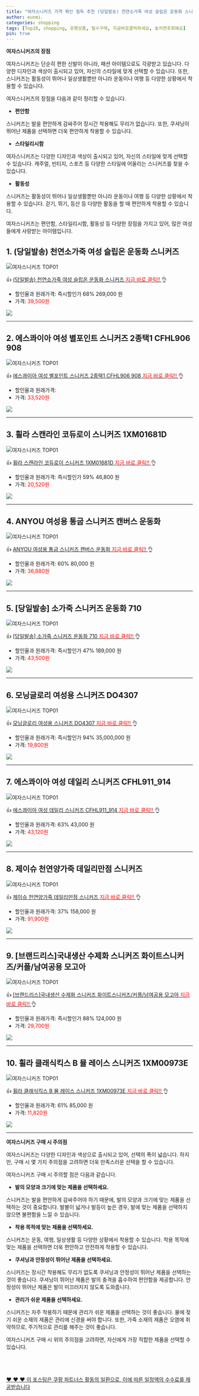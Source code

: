 ```yaml
---
title: "여자스니커즈 가격 확인 필독 추천 (당일발송) 천연소가죽 여성 슬립온 운동화 스니커즈 비교 장점 구매가이드"
author: eunmi.
categories: shopping
tags: [Top10, shopping, 유행상품, 필수구매, 지금바로클릭하세요, 놓치면후회해요]
pin: true
---
```

**여자스니커즈의 장점**

여자스니커즈는 단순히 편한 신발이 아니라, 패션 아이템으로도 각광받고 있습니다. 다양한 디자인과 색상이 출시되고 있어, 자신의 스타일에 맞게 선택할 수 있습니다. 또한, 스니커즈는 활동성이 뛰어나 일상생활뿐만 아니라 운동이나 여행 등 다양한 상황에서 착용할 수 있습니다.

여자스니커즈의 장점을 다음과 같이 정리할 수 있습니다.

* **편안함**

스니커즈는 발을 편안하게 감싸주어 장시간 착용해도 무리가 없습니다. 또한, 쿠셔닝이 뛰어난 제품을 선택하면 더욱 편안하게 착용할 수 있습니다.

* **스타일리시함**

여자스니커즈는 다양한 디자인과 색상이 출시되고 있어, 자신의 스타일에 맞게 선택할 수 있습니다. 캐주얼, 빈티지, 스포츠 등 다양한 스타일에 어울리는 스니커즈를 찾을 수 있습니다.

* **활동성**

스니커즈는 활동성이 뛰어나 일상생활뿐만 아니라 운동이나 여행 등 다양한 상황에서 착용할 수 있습니다. 걷기, 뛰기, 등산 등 다양한 활동을 할 때 편안하게 착용할 수 있습니다.

여자스니커즈는 편안함, 스타일리시함, 활동성 등 다양한 장점을 가지고 있어, 많은 여성들에게 사랑받는 아이템입니다.

   

## 1. (당일발송) 천연소가죽 여성 슬립온 운동화 스니커즈

![여자스니커즈 TOP01](https://thumbnail8.coupangcdn.com/thumbnails/remote/230x230ex/image/vendor_inventory/602b/2504d6a00da8d6e548d678de75af870a1f588671af0ce6a9a7f57af444cd.jpg)


👍 [(당일발송) 천연소가죽 여성 슬립온 운동화 스니커즈 <font color=red> 지금 바로 클릭!! </font> ](https://link.coupang.com/re/AFFSDP?lptag=AF3617701&subid=GithubCoopas&pageKey=7215550131&traceid=V0-153&itemId=18271501947&vendorItemId=85417704647) 👌 


- 할인율과 원래가격: 즉시할인가 68%  269,000   원
- 가격: <span style='color:red'>39,500원</span>

[![](/discount_price.png)](https://link.coupang.com/re/AFFSDP?lptag=AF3617701&subid=GithubCoopas&pageKey=7215550131&traceid=V0-153&itemId=18271501947&vendorItemId=85417704647)

---


   

## 2. 에스콰이아 여성 별포인트 스니커즈 2종택1 CFHL906 908

![여자스니커즈 TOP01](https://thumbnail8.coupangcdn.com/thumbnails/remote/230x230ex/image/vendor_inventory/448c/77d689b3a490ae23d5cb02c104acc02d9157aeac21ba395ccb9d622bad00.jpg)


👍 [에스콰이아 여성 별포인트 스니커즈 2종택1 CFHL906 908 <font color=red> 지금 바로 클릭!! </font> ](https://link.coupang.com/re/AFFSDP?lptag=AF3617701&subid=GithubCoopas&pageKey=7539528803&traceid=V0-153&itemId=19816150723&vendorItemId=86918189189) 👌 


- 할인율과 원래가격: 
- 가격: <span style='color:red'>33,520원</span>

[![](/discount_price.png)](https://link.coupang.com/re/AFFSDP?lptag=AF3617701&subid=GithubCoopas&pageKey=7539528803&traceid=V0-153&itemId=19816150723&vendorItemId=86918189189)

---


   

## 3. 휠라 스캔라인 코듀로이 스니커즈 1XM01681D

![여자스니커즈 TOP01](https://thumbnail10.coupangcdn.com/thumbnails/remote/230x230ex/image/rs_quotation_api/02g3crme/e372de2fdc7447889ce944d35c54a85e.jpg)


👍 [휠라 스캔라인 코듀로이 스니커즈 1XM01681D <font color=red> 지금 바로 클릭!! </font> ](https://link.coupang.com/re/AFFSDP?lptag=AF3617701&subid=GithubCoopas&pageKey=6143508529&traceid=V0-153&itemId=11804425323&vendorItemId=79077978490) 👌 


- 할인율과 원래가격: 즉시할인가 59%  46,800   원
- 가격: <span style='color:red'>20,520원</span>

[![](/discount_price.png)](https://link.coupang.com/re/AFFSDP?lptag=AF3617701&subid=GithubCoopas&pageKey=6143508529&traceid=V0-153&itemId=11804425323&vendorItemId=79077978490)

---


   

## 4. ANYOU 여성용 통굽 스니커즈 캔버스 운동화

![여자스니커즈 TOP01](https://thumbnail10.coupangcdn.com/thumbnails/remote/230x230ex/image/vendor_inventory/388f/541ec65672f8a1488e54868647e1bf08a5c3900211cba3032a1df6e646cb.jpg)


👍 [ANYOU 여성용 통굽 스니커즈 캔버스 운동화 <font color=red> 지금 바로 클릭!! </font> ](https://link.coupang.com/re/AFFSDP?lptag=AF3617701&subid=GithubCoopas&pageKey=7503888354&traceid=V0-153&itemId=19647641771&vendorItemId=87185036263) 👌 


- 할인율과 원래가격: 60%  80,000   원
- 가격: <span style='color:red'>36,880원</span>

[![](/discount_price.png)](https://link.coupang.com/re/AFFSDP?lptag=AF3617701&subid=GithubCoopas&pageKey=7503888354&traceid=V0-153&itemId=19647641771&vendorItemId=87185036263)

---


   

## 5. [당일발송] 소가죽 스니커즈 운동화 710

![여자스니커즈 TOP01](https://thumbnail8.coupangcdn.com/thumbnails/remote/230x230ex/image/vendor_inventory/4c5a/47ae4e8e31a0e772ffd4e990a8f4599ab50b41bceb3e3c109060147e23a0.jpg)


👍 [[당일발송] 소가죽 스니커즈 운동화 710 <font color=red> 지금 바로 클릭!! </font> ](https://link.coupang.com/re/AFFSDP?lptag=AF3617701&subid=GithubCoopas&pageKey=7679289498&traceid=V0-153&itemId=20507030915&vendorItemId=87013726319) 👌 


- 할인율과 원래가격: 즉시할인가 47%  189,000   원
- 가격: <span style='color:red'>43,500원</span>

[![](/discount_price.png)](https://link.coupang.com/re/AFFSDP?lptag=AF3617701&subid=GithubCoopas&pageKey=7679289498&traceid=V0-153&itemId=20507030915&vendorItemId=87013726319)

---


   

## 6. 모닝글로리 여성용 스니커즈 DO4307

![여자스니커즈 TOP01](https://thumbnail10.coupangcdn.com/thumbnails/remote/230x230ex/image/retail/images/3802315254293075-a5c4f212-b314-4ab2-9ed4-d307870170ee.jpg)


👍 [모닝글로리 여성용 스니커즈 DO4307 <font color=red> 지금 바로 클릭!! </font> ](https://link.coupang.com/re/AFFSDP?lptag=AF3617701&subid=GithubCoopas&pageKey=6748052828&traceid=V0-153&itemId=15773422589&vendorItemId=82986722330) 👌 


- 할인율과 원래가격: 즉시할인가 94%  35,000,000   원
- 가격: <span style='color:red'>19,800원</span>

[![](/discount_price.png)](https://link.coupang.com/re/AFFSDP?lptag=AF3617701&subid=GithubCoopas&pageKey=6748052828&traceid=V0-153&itemId=15773422589&vendorItemId=82986722330)

---


   

## 7. 에스콰이아 여성 데일리 스니커즈 CFHL911_914

![여자스니커즈 TOP01](https://thumbnail7.coupangcdn.com/thumbnails/remote/230x230ex/image/vendor_inventory/81ad/84fa731f504c5c3cee2c7d0ac8fe59833b7ba28c2c9231b8c1f474609180.jpg)


👍 [에스콰이아 여성 데일리 스니커즈 CFHL911_914 <font color=red> 지금 바로 클릭!! </font> ](https://link.coupang.com/re/AFFSDP?lptag=AF3617701&subid=GithubCoopas&pageKey=7539530038&traceid=V0-153&itemId=19816155660&vendorItemId=87121599476) 👌 


- 할인율과 원래가격: 63%  43,000   원
- 가격: <span style='color:red'>43,120원</span>

[![](/discount_price.png)](https://link.coupang.com/re/AFFSDP?lptag=AF3617701&subid=GithubCoopas&pageKey=7539530038&traceid=V0-153&itemId=19816155660&vendorItemId=87121599476)

---


   

## 8. 제이슈 천연양가죽 데일리만점 스니커즈

![여자스니커즈 TOP01](https://thumbnail8.coupangcdn.com/thumbnails/remote/230x230ex/image/retail/images/2020/02/14/16/4/734c77ce-ca66-4dc1-95b6-0c3489f426e0.jpg)


👍 [제이슈 천연양가죽 데일리만점 스니커즈 <font color=red> 지금 바로 클릭!! </font> ](https://link.coupang.com/re/AFFSDP?lptag=AF3617701&subid=GithubCoopas&pageKey=1272199676&traceid=V0-153&itemId=2277102281&vendorItemId=70274261430) 👌 


- 할인율과 원래가격: 37%  158,000   원
- 가격: <span style='color:red'>91,900원</span>

[![](/discount_price.png)](https://link.coupang.com/re/AFFSDP?lptag=AF3617701&subid=GithubCoopas&pageKey=1272199676&traceid=V0-153&itemId=2277102281&vendorItemId=70274261430)

---


   

## 9. [브랜드리스]국내생산 수제화 스니커즈 화이트스니커즈/커플/남여공용 모고아

![여자스니커즈 TOP01](https://thumbnail9.coupangcdn.com/thumbnails/remote/230x230ex/image/vendor_inventory/7362/61646f15644338197448582f4c3ab2e0fcb7502c156080a18284517bb59b.jpg)


👍 [[브랜드리스]국내생산 수제화 스니커즈 화이트스니커즈/커플/남여공용 모고아 <font color=red> 지금 바로 클릭!! </font> ](https://link.coupang.com/re/AFFSDP?lptag=AF3617701&subid=GithubCoopas&pageKey=6271630972&traceid=V0-153&itemId=12828687387&vendorItemId=82053869496) 👌 


- 할인율과 원래가격: 즉시할인가 88%  124,000   원
- 가격: <span style='color:red'>29,700원</span>

[![](/discount_price.png)](https://link.coupang.com/re/AFFSDP?lptag=AF3617701&subid=GithubCoopas&pageKey=6271630972&traceid=V0-153&itemId=12828687387&vendorItemId=82053869496)

---


   

## 10. 휠라 클래식킥스 B 뮬 레이스 스니커즈 1XM00973E

![여자스니커즈 TOP01](https://thumbnail9.coupangcdn.com/thumbnails/remote/230x230ex/image/rs_quotation_api/fljqfq7f/b50ad693a6084ca096c9b60ea03b0b6a.jpg)


👍 [휠라 클래식킥스 B 뮬 레이스 스니커즈 1XM00973E <font color=red> 지금 바로 클릭!! </font> ](https://link.coupang.com/re/AFFSDP?lptag=AF3617701&subid=GithubCoopas&pageKey=6331436645&traceid=V0-153&itemId=13227919509&vendorItemId=80486064860) 👌 


- 할인율과 원래가격: 61%  85,000   원
- 가격: <span style='color:red'>11,820원</span>

[![](/discount_price.png)](https://link.coupang.com/re/AFFSDP?lptag=AF3617701&subid=GithubCoopas&pageKey=6331436645&traceid=V0-153&itemId=13227919509&vendorItemId=80486064860)

---
**여자스니커즈 구매 시 주의점**

여자스니커즈는 다양한 디자인과 색상으로 출시되고 있어, 선택의 폭이 넓습니다. 하지만, 구매 시 몇 가지 주의점을 고려하면 더욱 만족스러운 선택을 할 수 있습니다.

여자스니커즈 구매 시 주의할 점은 다음과 같습니다.

* **발의 모양과 크기에 맞는 제품을 선택하세요.**

스니커즈는 발을 편안하게 감싸주어야 하기 때문에, 발의 모양과 크기에 맞는 제품을 선택하는 것이 중요합니다. 발볼이 넓거나 발등이 높은 경우, 발에 맞는 제품을 선택하지 않으면 불편함을 느낄 수 있습니다.

* **착용 목적에 맞는 제품을 선택하세요.**

스니커즈는 운동, 여행, 일상생활 등 다양한 상황에서 착용할 수 있습니다. 착용 목적에 맞는 제품을 선택하면 더욱 편안하고 안전하게 착용할 수 있습니다.

* **쿠셔닝과 안정성이 뛰어난 제품을 선택하세요.**

스니커즈는 장시간 착용해도 무리가 없도록 쿠셔닝과 안정성이 뛰어난 제품을 선택하는 것이 좋습니다. 쿠셔닝이 뛰어난 제품은 발의 충격을 흡수하여 편안함을 제공합니다. 안정성이 뛰어난 제품은 발이 미끄러지지 않도록 도와줍니다.

* **관리가 쉬운 제품을 선택하세요.**

스니커즈는 자주 착용하기 때문에 관리가 쉬운 제품을 선택하는 것이 좋습니다. 물에 젖기 쉬운 소재의 제품은 관리에 신경을 써야 합니다. 또한, 가죽 소재의 제품은 오염에 취약하므로, 주기적으로 관리를 해주는 것이 좋습니다.

여자스니커즈 구매 시 위의 주의점을 고려하면, 자신에게 가장 적합한 제품을 선택할 수 있습니다.<br><br><br><br><br> [ ❤ ❤ ❤ 이 포스팅은 쿠팡 파트너스 활동의 일환으로, 이에 따른 일정액의 수수료를 제공받습니다](https://link.coupang.com/a/bcEFyh)